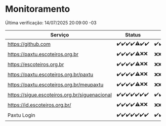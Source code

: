 # Monitoramento

Última verificação: 14/07/2025 20:09:00 -03

|Serviço|Status|Últimas 24h|
|---|---|---|
|https://github.com|<span title="2025-07-07: OK=23">✔️</span><span title="2025-07-08: OK=23">✔️</span><span title="2025-07-09: OK=23">✔️</span><span title="2025-07-10: OK=23">✔️</span><span title="2025-07-11: OK=22, Falhas=1">⚠️</span><span title="2025-07-12: OK=23">✔️</span><span title="2025-07-13: OK=22">✔️</span>|<span title="13/07/2025 20:10:00 -03 : 200">✔️</span><span title="13/07/2025 21:54:00 -03 : 200">✔️</span><span title="13/07/2025 23:54:00 -03 : 200">✔️</span><span title="14/07/2025 00:57:00 -03 : 200">✔️</span><span title="14/07/2025 01:37:00 -03 : 200">✔️</span><span title="14/07/2025 02:17:00 -03 : 200">✔️</span><span title="14/07/2025 03:16:00 -03 : 200">✔️</span><span title="14/07/2025 04:14:00 -03 : 200">✔️</span><span title="14/07/2025 05:15:00 -03 : 200">✔️</span><span title="14/07/2025 06:17:00 -03 : 200">✔️</span><span title="14/07/2025 07:11:00 -03 : 200">✔️</span><span title="14/07/2025 08:09:00 -03 : 200">✔️</span><span title="14/07/2025 09:19:00 -03 : 200">✔️</span><span title="14/07/2025 10:29:00 -03 : 200">✔️</span><span title="14/07/2025 11:11:00 -03 : 200">✔️</span><span title="14/07/2025 12:11:00 -03 : 200">✔️</span><span title="14/07/2025 13:12:00 -03 : 200">✔️</span><span title="14/07/2025 14:11:00 -03 : 200">✔️</span><span title="14/07/2025 15:14:00 -03 : 200">✔️</span><span title="14/07/2025 16:09:00 -03 : 200">✔️</span><span title="14/07/2025 17:11:00 -03 : 200">✔️</span><span title="14/07/2025 18:09:00 -03 : 200">✔️</span><span title="14/07/2025 19:09:00 -03 : 200">✔️</span><span title="14/07/2025 20:09:00 -03 : 200">✔️</span>|
|https://paxtu.escoteiros.org.br|<span title="2025-07-07: OK=23">✔️</span><span title="2025-07-08: OK=23">✔️</span><span title="2025-07-09: OK=23">✔️</span><span title="2025-07-10: OK=23">✔️</span><span title="2025-07-11: OK=17, Falhas=6">⚠️</span><span title="2025-07-12: Falhas=23">❌</span><span title="2025-07-13: Falhas=22">❌</span>|<span title="13/07/2025 20:10:00 -03 : 403">❌</span><span title="13/07/2025 21:54:00 -03 : 403">❌</span><span title="13/07/2025 23:54:00 -03 : 403">❌</span><span title="14/07/2025 00:57:00 -03 : 403">❌</span><span title="14/07/2025 01:37:00 -03 : 403">❌</span><span title="14/07/2025 02:17:00 -03 : 403">❌</span><span title="14/07/2025 03:16:00 -03 : 403">❌</span><span title="14/07/2025 04:14:00 -03 : 403">❌</span><span title="14/07/2025 05:15:00 -03 : 403">❌</span><span title="14/07/2025 06:17:00 -03 : 403">❌</span><span title="14/07/2025 07:11:00 -03 : 403">❌</span><span title="14/07/2025 08:09:00 -03 : 403">❌</span><span title="14/07/2025 09:19:00 -03 : 403">❌</span><span title="14/07/2025 10:29:00 -03 : 403">❌</span><span title="14/07/2025 11:11:00 -03 : 403">❌</span><span title="14/07/2025 12:11:00 -03 : 403">❌</span><span title="14/07/2025 13:12:00 -03 : 403">❌</span><span title="14/07/2025 14:11:00 -03 : 403">❌</span><span title="14/07/2025 15:14:00 -03 : 403">❌</span><span title="14/07/2025 16:09:00 -03 : 403">❌</span><span title="14/07/2025 17:11:00 -03 : 403">❌</span><span title="14/07/2025 18:09:00 -03 : 403">❌</span><span title="14/07/2025 19:09:00 -03 : 403">❌</span><span title="14/07/2025 20:09:00 -03 : 403">❌</span>|
|https://escoteiros.org.br|<span title="2025-07-07: OK=23">✔️</span><span title="2025-07-08: OK=23">✔️</span><span title="2025-07-09: OK=23">✔️</span><span title="2025-07-10: OK=23">✔️</span><span title="2025-07-11: OK=16, Falhas=7">⚠️</span><span title="2025-07-12: Falhas=23">❌</span><span title="2025-07-13: Falhas=22">❌</span>|<span title="13/07/2025 20:10:00 -03 : 403">❌</span><span title="13/07/2025 21:54:00 -03 : 403">❌</span><span title="13/07/2025 23:54:00 -03 : 403">❌</span><span title="14/07/2025 00:57:00 -03 : 403">❌</span><span title="14/07/2025 01:37:00 -03 : 403">❌</span><span title="14/07/2025 02:17:00 -03 : 403">❌</span><span title="14/07/2025 03:16:00 -03 : 403">❌</span><span title="14/07/2025 04:14:00 -03 : 403">❌</span><span title="14/07/2025 05:15:00 -03 : 403">❌</span><span title="14/07/2025 06:17:00 -03 : 403">❌</span><span title="14/07/2025 07:11:00 -03 : 403">❌</span><span title="14/07/2025 08:09:00 -03 : 403">❌</span><span title="14/07/2025 09:19:00 -03 : 403">❌</span><span title="14/07/2025 10:29:00 -03 : 403">❌</span><span title="14/07/2025 11:11:00 -03 : 403">❌</span><span title="14/07/2025 12:11:00 -03 : 403">❌</span><span title="14/07/2025 13:12:00 -03 : 403">❌</span><span title="14/07/2025 14:11:00 -03 : 403">❌</span><span title="14/07/2025 15:14:00 -03 : 403">❌</span><span title="14/07/2025 16:09:00 -03 : 403">❌</span><span title="14/07/2025 17:11:00 -03 : 403">❌</span><span title="14/07/2025 18:09:00 -03 : 403">❌</span><span title="14/07/2025 19:09:00 -03 : 403">❌</span><span title="14/07/2025 20:09:00 -03 : 403">❌</span>|
|https://paxtu.escoteiros.org.br/paxtu|<span title="2025-07-07: OK=23">✔️</span><span title="2025-07-08: OK=23">✔️</span><span title="2025-07-09: OK=23">✔️</span><span title="2025-07-10: OK=23">✔️</span><span title="2025-07-11: OK=17, Falhas=6">⚠️</span><span title="2025-07-12: Falhas=23">❌</span><span title="2025-07-13: Falhas=22">❌</span>|<span title="13/07/2025 20:10:00 -03 : 403">❌</span><span title="13/07/2025 21:54:00 -03 : 403">❌</span><span title="13/07/2025 23:54:00 -03 : 403">❌</span><span title="14/07/2025 00:57:00 -03 : 403">❌</span><span title="14/07/2025 01:37:00 -03 : 403">❌</span><span title="14/07/2025 02:17:00 -03 : 403">❌</span><span title="14/07/2025 03:16:00 -03 : 403">❌</span><span title="14/07/2025 04:14:00 -03 : 403">❌</span><span title="14/07/2025 05:15:00 -03 : 403">❌</span><span title="14/07/2025 06:17:00 -03 : 403">❌</span><span title="14/07/2025 07:11:00 -03 : 403">❌</span><span title="14/07/2025 08:09:00 -03 : 403">❌</span><span title="14/07/2025 09:19:00 -03 : 403">❌</span><span title="14/07/2025 10:29:00 -03 : 403">❌</span><span title="14/07/2025 11:11:00 -03 : 403">❌</span><span title="14/07/2025 12:11:00 -03 : 403">❌</span><span title="14/07/2025 13:12:00 -03 : 403">❌</span><span title="14/07/2025 14:11:00 -03 : 403">❌</span><span title="14/07/2025 15:14:00 -03 : 403">❌</span><span title="14/07/2025 16:09:00 -03 : 403">❌</span><span title="14/07/2025 17:11:00 -03 : 403">❌</span><span title="14/07/2025 18:09:00 -03 : 403">❌</span><span title="14/07/2025 19:09:00 -03 : 403">❌</span><span title="14/07/2025 20:09:00 -03 : 403">❌</span>|
|https://paxtu.escoteiros.org.br/meupaxtu|<span title="2025-07-07: OK=23">✔️</span><span title="2025-07-08: OK=23">✔️</span><span title="2025-07-09: OK=23">✔️</span><span title="2025-07-10: OK=23">✔️</span><span title="2025-07-11: OK=17, Falhas=6">⚠️</span><span title="2025-07-12: Falhas=23">❌</span><span title="2025-07-13: Falhas=22">❌</span>|<span title="13/07/2025 20:10:00 -03 : 403">❌</span><span title="13/07/2025 21:54:00 -03 : 403">❌</span><span title="13/07/2025 23:54:00 -03 : 403">❌</span><span title="14/07/2025 00:57:00 -03 : 403">❌</span><span title="14/07/2025 01:37:00 -03 : 403">❌</span><span title="14/07/2025 02:17:00 -03 : 403">❌</span><span title="14/07/2025 03:16:00 -03 : 403">❌</span><span title="14/07/2025 04:14:00 -03 : 403">❌</span><span title="14/07/2025 05:15:00 -03 : 403">❌</span><span title="14/07/2025 06:17:00 -03 : 403">❌</span><span title="14/07/2025 07:11:00 -03 : 403">❌</span><span title="14/07/2025 08:09:00 -03 : 403">❌</span><span title="14/07/2025 09:19:00 -03 : 403">❌</span><span title="14/07/2025 10:29:00 -03 : 403">❌</span><span title="14/07/2025 11:11:00 -03 : 403">❌</span><span title="14/07/2025 12:11:00 -03 : 403">❌</span><span title="14/07/2025 13:12:00 -03 : 403">❌</span><span title="14/07/2025 14:11:00 -03 : 403">❌</span><span title="14/07/2025 15:14:00 -03 : 403">❌</span><span title="14/07/2025 16:09:00 -03 : 403">❌</span><span title="14/07/2025 17:11:00 -03 : 403">❌</span><span title="14/07/2025 18:09:00 -03 : 403">❌</span><span title="14/07/2025 19:09:00 -03 : 403">❌</span><span title="14/07/2025 20:09:00 -03 : 403">❌</span>|
|https://sigue.escoteiros.org.br/siguenacional|<span title="2025-07-07: OK=23">✔️</span><span title="2025-07-08: OK=23">✔️</span><span title="2025-07-09: OK=23">✔️</span><span title="2025-07-10: OK=23">✔️</span><span title="2025-07-11: OK=23">✔️</span><span title="2025-07-12: OK=23">✔️</span><span title="2025-07-13: OK=22">✔️</span>|<span title="13/07/2025 20:10:00 -03 : 200">✔️</span><span title="13/07/2025 21:54:00 -03 : 200">✔️</span><span title="13/07/2025 23:54:00 -03 : 200">✔️</span><span title="14/07/2025 00:57:00 -03 : 200">✔️</span><span title="14/07/2025 01:37:00 -03 : 200">✔️</span><span title="14/07/2025 02:17:00 -03 : 200">✔️</span><span title="14/07/2025 03:16:00 -03 : 200">✔️</span><span title="14/07/2025 04:14:00 -03 : 200">✔️</span><span title="14/07/2025 05:15:00 -03 : 200">✔️</span><span title="14/07/2025 06:17:00 -03 : 200">✔️</span><span title="14/07/2025 07:11:00 -03 : 200">✔️</span><span title="14/07/2025 08:09:00 -03 : 200">✔️</span><span title="14/07/2025 09:19:00 -03 : 200">✔️</span><span title="14/07/2025 10:29:00 -03 : 200">✔️</span><span title="14/07/2025 11:11:00 -03 : 200">✔️</span><span title="14/07/2025 12:11:00 -03 : 200">✔️</span><span title="14/07/2025 13:12:00 -03 : 200">✔️</span><span title="14/07/2025 14:11:00 -03 : 200">✔️</span><span title="14/07/2025 15:14:00 -03 : 200">✔️</span><span title="14/07/2025 16:09:00 -03 : 200">✔️</span><span title="14/07/2025 17:11:00 -03 : 200">✔️</span><span title="14/07/2025 18:09:00 -03 : 200">✔️</span><span title="14/07/2025 19:09:00 -03 : 200">✔️</span><span title="14/07/2025 20:09:00 -03 : 200">✔️</span>|
|https://id.escoteiros.org.br/|<span title="2025-07-07: OK=23">✔️</span><span title="2025-07-08: OK=23">✔️</span><span title="2025-07-09: OK=23">✔️</span><span title="2025-07-10: OK=23">✔️</span><span title="2025-07-11: OK=16, Falhas=7">⚠️</span><span title="2025-07-12: Falhas=23">❌</span><span title="2025-07-13: Falhas=22">❌</span>|<span title="13/07/2025 20:10:00 -03 : 403">❌</span><span title="13/07/2025 21:54:00 -03 : 403">❌</span><span title="13/07/2025 23:54:00 -03 : 403">❌</span><span title="14/07/2025 00:57:00 -03 : 403">❌</span><span title="14/07/2025 01:37:00 -03 : 403">❌</span><span title="14/07/2025 02:17:00 -03 : 403">❌</span><span title="14/07/2025 03:16:00 -03 : 403">❌</span><span title="14/07/2025 04:14:00 -03 : 403">❌</span><span title="14/07/2025 05:15:00 -03 : 403">❌</span><span title="14/07/2025 06:17:00 -03 : 403">❌</span><span title="14/07/2025 07:11:00 -03 : 403">❌</span><span title="14/07/2025 08:09:00 -03 : 403">❌</span><span title="14/07/2025 09:19:00 -03 : 403">❌</span><span title="14/07/2025 10:29:00 -03 : 403">❌</span><span title="14/07/2025 11:11:00 -03 : 403">❌</span><span title="14/07/2025 12:11:00 -03 : 403">❌</span><span title="14/07/2025 13:12:00 -03 : 403">❌</span><span title="14/07/2025 14:11:00 -03 : 403">❌</span><span title="14/07/2025 15:14:00 -03 : 403">❌</span><span title="14/07/2025 16:09:00 -03 : 403">❌</span><span title="14/07/2025 17:11:00 -03 : 403">❌</span><span title="14/07/2025 18:09:00 -03 : 403">❌</span><span title="14/07/2025 19:09:00 -03 : 403">❌</span><span title="14/07/2025 20:09:00 -03 : 403">❌</span>|
|Paxtu Login|<span title="2025-07-07: OK=23">✔️</span><span title="2025-07-08: OK=23">✔️</span><span title="2025-07-09: OK=23">✔️</span><span title="2025-07-10: OK=23">✔️</span><span title="2025-07-11: OK=23">✔️</span><span title="2025-07-12: OK=23">✔️</span><span title="2025-07-13: OK=22">✔️</span>|<span title="13/07/2025 20:10:00 -03 : 200">✔️</span><span title="13/07/2025 21:54:00 -03 : 200">✔️</span><span title="13/07/2025 23:54:00 -03 : 200">✔️</span><span title="14/07/2025 00:57:00 -03 : 200">✔️</span><span title="14/07/2025 01:37:00 -03 : 200">✔️</span><span title="14/07/2025 02:17:00 -03 : 200">✔️</span><span title="14/07/2025 03:16:00 -03 : 200">✔️</span><span title="14/07/2025 04:14:00 -03 : 200">✔️</span><span title="14/07/2025 05:15:00 -03 : 200">✔️</span><span title="14/07/2025 06:17:00 -03 : 200">✔️</span><span title="14/07/2025 07:11:00 -03 : 200">✔️</span><span title="14/07/2025 08:09:00 -03 : 200">✔️</span><span title="14/07/2025 09:19:00 -03 : 200">✔️</span><span title="14/07/2025 10:29:00 -03 : 200">✔️</span><span title="14/07/2025 11:11:00 -03 : 200">✔️</span><span title="14/07/2025 12:11:00 -03 : 200">✔️</span><span title="14/07/2025 13:12:00 -03 : 200">✔️</span><span title="14/07/2025 14:11:00 -03 : 200">✔️</span><span title="14/07/2025 15:14:00 -03 : 200">✔️</span><span title="14/07/2025 16:09:00 -03 : 200">✔️</span><span title="14/07/2025 17:11:00 -03 : 200">✔️</span><span title="14/07/2025 18:09:00 -03 : 200">✔️</span><span title="14/07/2025 19:09:00 -03 : 200">✔️</span><span title="14/07/2025 20:09:00 -03 : 200">✔️</span>|
